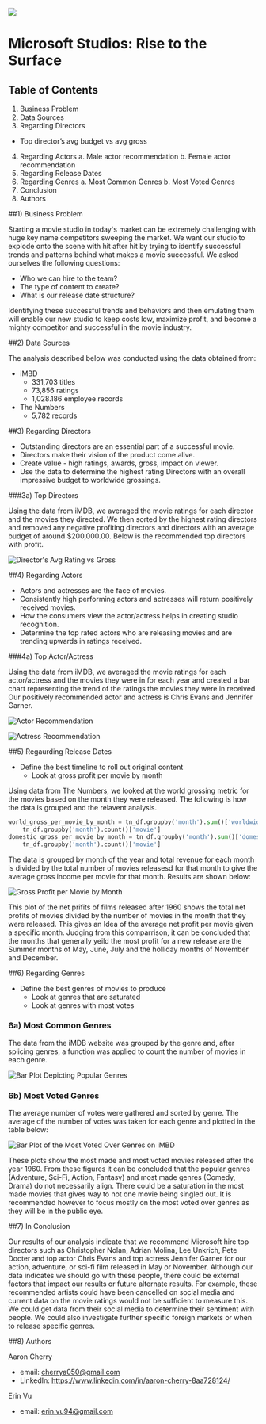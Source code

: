 ![](https://github.com/JCherryA050/phase_1_project/blob/main/images/wp5556216.jpg)

# Microsoft Studios: Rise to the Surface

## Table of Contents
1. Business Problem
2. Data Sources
3. Regarding Directors
  * Top director’s avg budget vs avg gross
4. Regarding Actors
  a. Male actor recommendation
  b. Female actor recommendation
5. Regarding Release Dates
6. Regarding Genres
  a. Most Common Genres
  b. Most Voted Genres
7. Conclusion
8. Authors

##1) Business Problem

Starting a movie studio in today's market can be extremely challenging with huge key name competitors sweeping the market. We want our studio to explode onto the scene with hit after hit by trying to identify successful trends and patterns behind what makes a movie successful. We asked ourselves the following questions:
- Who we can hire to the team?
- The type of content to create?
- What is our release date structure?

Identifying these successful trends and behaviors and then emulating them will enable our new studio to keep costs low, maximize profit, and become a mighty competitor and successful in the movie industry.

##2) Data Sources

The analysis described below was conducted using the data obtained from:
- iMBD
  - 331,703 titles
  - 73,856 ratings
  - 1,028.186 employee records
- The Numbers
  - 5,782 records
 
##3) Regarding Directors

 - Outstanding directors are an essential part of a successful movie.
 - Directors make their vision of the product come alive.
 - Create value - high ratings, awards, gross, impact on viewer.
 - Use the data to determine the highest rating Directors with an overall impressive budget to worldwide grossings.
 
###3a) Top Directors

Using the data from iMDB, we averaged the movie ratings for each director and the movies they directed. We then sorted by the highest rating directors and removed any negative profiting directors and directors with an average budget of around $200,000.00. Below is the recommended top directors with profit.

![Director's Avg Rating vs Gross](https://github.com/JCherryA050/phase_1_project/blob/main/images/Director_avg_budget_vs_avg_gross_figure_dark.png)

##4) Regarding Actors

- Actors and actresses are the face of movies.
- Consistently high performing actors and actresses will return positively received movies.
- How the consumers view the actor/actress helps in creating studio recognition.
- Determine the top rated actors who are releasing movies and are trending upwards in ratings received.

###4a) Top Actor/Actress

Using the data from iMDB, we averaged the movie ratings for each actor/actress and the movies they were in for each year and created a bar chart representing the trend of the ratings the movies they were in received. Our positively recommended actor and actress is Chris Evans and Jennifer Garner.

![Actor Recommendation](https://github.com/JCherryA050/phase_1_project/blob/main/images/Chris_evans_ratings_over_years_dark.png)

![Actress Recommendation](https://github.com/JCherryA050/phase_1_project/blob/main/images/Jennifer_garner_ratings_over_years_dark.png)

##5) Regaurding Release Dates

- Define the best timeline to roll out original content
  - Look at gross profit per movie by month

Using data from The Numbers, we looked at the world grossing metric for the movies based on the month they were released. The following is how the data is grouped and the relavent analysis.

```python
world_gross_per_movie_by_month = tn_df.groupby('month').sum()['worldwide_gross']/\
    tn_df.groupby('month').count()['movie']
domestic_gross_per_movie_by_month = tn_df.groupby('month').sum()['domestic_gross']/\
    tn_df.groupby('month').count()['movie']
```

The data is grouped by month of the year and total revenue for each month is divided by the total number of movies releasesd for that month to give the average gross income per movie for that month. Results are shown below:

![Gross Profit per Movie by Month](https://github.com/JCherryA050/phase_1_project/blob/main/images/gross_income_by_month_DARK.png)

This plot of the net prifits of films released after 1960 shows the total net profits of movies divided by the number of movies in the month that they were released. This gives an Idea of the average net profit per movie given a specific month. Judging from this comparrison, it can be concluded that the months that generally yeild the most profit for a new release are the Summer months of May, June, July and the holliday months of November and December.

##6) Regarding Genres

- Define the best genres of movies to produce
  - Look at genres that are saturated
  - Look at genres with most votes

### 6a) Most Common Genres
The data from the iMDB website was grouped by the genre and, after splicing genres, a function was applied to count the number of movies in each genre.

![Bar Plot Depicting Popular Genres](https://github.com/JCherryA050/phase_1_project/blob/main/images/number_of_movies_by_genre_DARK.png)

### 6b) Most Voted Genres
The average number of votes were gathered and sorted by genre. The average of the number of votes was taken for each genre and plotted in the table below:

![Bar Plot of the Most Voted Over Genres on iMBD](https://github.com/JCherryA050/phase_1_project/blob/main/images/number_of_genres_DARK.png)

These plots show the most made and most voted movies released after the year 1960. From these figures it can be concluded that the popular genres (Adventure, Sci-Fi, Action, Fantasy) and most made genres (Comedy, Drama) do not necessarily align. There could be a saturation in the most made movies that gives way to not one movie being singled out. It is recommended however to focus mostly on the most voted over genres as they will be in the public eye.

##7) In Conclusion

Our results of our analysis indicate that we recommend Microsoft hire top directors such as Christopher Nolan, Adrian Molina, Lee Unkrich, Pete Docter and top actor Chris Evans and top actress Jennifer Garner for our action, adventure, or sci-fi film released in May or November. Although our data indicates we should go with these people, there could be external factors that impact our results or future alternate results. For example, these recommended artists could have been cancelled on social media and current data on the movie ratings would not be sufficient to measure this. We could get data from their social media to determine their sentiment with people. We could also investigate further specific foreign markets or when to release specific genres.

##8) Authors


Aaron Cherry
- email: cherrya050@gmail.com
- LinkedIn: <a href="https://www.linkedin.com/in/aaron-cherry-8aa728124/" target="_top">https://www.linkedin.com/in/aaron-cherry-8aa728124/</a>

Erin Vu
- email: erin.vu94@gmail.com
